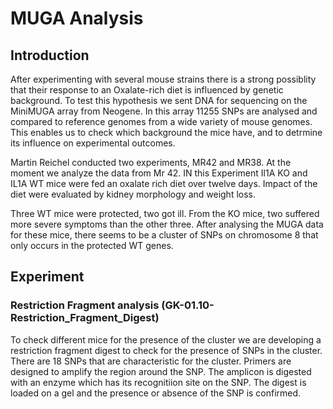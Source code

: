 # MUGA Analysis
## Introduction
After experimenting with several mouse strains there is a strong possiblity that their response to an Oxalate-rich diet is influenced by genetic background.
To test this hypothesis we sent DNA for sequencing on the MiniMUGA array from Neogene. In this array 11255 SNPs are analysed and compared to reference genomes from a wide variety of mouse genomes. This enables us to check which background the mice have, and to detrmine its influence on experimental outcomes.

Martin Reichel conducted two experiments, MR42 and MR38. At the moment we analyze the data from Mr 42. IN this Experiment Il1A KO and IL1A WT mice were fed an oxalate rich diet over twelve days. Impact of the diet were evaluated by kidney morphology and weight loss.

Three WT mice were protected, two got ill. From the KO mice, two suffered more severe symptoms than the other three. After analysing the MUGA data for these mice, there seems to be a cluster of SNPs on chromosome 8 that only occurs in the protected WT genes.
## Experiment
### Restriction Fragment analysis (GK-01.10-Restriction_Fragment_Digest)
To check different mice for the presence of the cluster we are developing a restriction fragment digest to check for the presence of SNPs in the cluster. There are 18 SNPs that are characteristic for the cluster. Primers are designed to amplify the region around the SNP. The amplicon is digested with an enzyme which has its recognitiion site on the SNP. The digest is loaded on a gel and the presence or absence of the SNP is confirmed.




